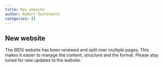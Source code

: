 ```yaml
---
title: New website
author: Robert Oostenveld
categories: []
---
```


## New website

The BIDS website has been renewed and split over multiple pages. This makes it easier to manage the content, structure and the format. Please stay tuned for new updates to the website. 
